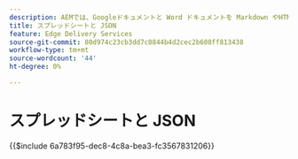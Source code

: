 ```yaml
---
description: AEMでは、Googleドキュメントと Word ドキュメントを Markdown やHTMLマークアップに翻訳するほか、スプレッドシート (Microsoft Excel ワークブックやGoogleシート ) を JSON ファイルに変換して、Web サイトや Web アプリケーションで簡単に利用できます。
title: スプレッドシートと JSON
feature: Edge Delivery Services
source-git-commit: 80d974c23cb3dd7c0844b4d2cec2b608ff813438
workflow-type: tm+mt
source-wordcount: '44'
ht-degree: 0%

---
```


# スプレッドシートと JSON

{{$include 6a783f95-dec8-4c8a-bea3-fc3567831206}}